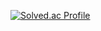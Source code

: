 [![Solved.ac Profile](http://mazassumnida.wtf/api/generate_badge?boj=sila0319)](https://solved.ac/sila0319)









